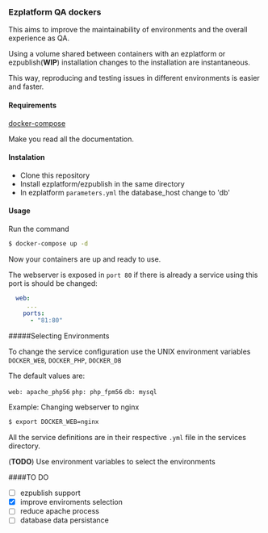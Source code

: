 ### Ezplatform QA dockers

This aims to improve the maintainability of environments and the overall experience as QA.

Using a volume shared between containers with an ezplatform or ezpublish(**WIP**)  installation changes to the installation are instantaneous. 

This way, reproducing and testing issues in different environments is easier and faster.

#### Requirements
[docker-compose](https://docs.docker.com/compose/install/)

Make you read all the documentation.

#### Instalation

 * Clone this repository
 * Install ezplatform/ezpublish in the same directory
 * In ezplatform `parameters.yml` the database_host change to 'db'

#### Usage
Run the command
``` sh
$ docker-compose up -d
```
Now your containers are up and ready to use.

The webserver is exposed in `port 80` if there is already a service using this port is should be changed:
``` yml
  web:
     ...
    ports:
      - "81:80"
```
#####Selecting Environments

To change the service configuration use the UNIX environment variables `DOCKER_WEB`, `DOCKER_PHP`, `DOCKER_DB` 

The default values are:

`web: apache_php56`
`php: php_fpm56`
`db: mysql`

Example:  Changing webserver to nginx
``` sh
$ export DOCKER_WEB=nginx
```

All the service definitions are in their respective `.yml` file in the services directory.

(**TODO**) Use environment variables to select the environments


####TO DO

 - [ ] ezpublish support
 - [x] improve enviroments selection
 - [ ] reduce apache process
 - [ ] database data persistance